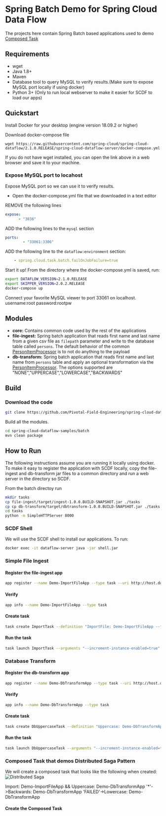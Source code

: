 # Spring Batch Demo for Spring Cloud Data Flow

The projects here contain Spring Batch based applications used to demo [Composed Task](https://dataflow.spring.io/docs/batch-developer-guides/batch/data-flow-composed-task/)

## Requirements
- wget
- Java 1.8+
- Maven
- Database tool to query MySQL to verify results.(Make sure to expose MySQL port locally if using docker)
- Python 3+ (Only to run local webserver to make it easier for SCDF to load our apps)

## Quickstart

Install Docker for your desktop (engine version 18.09.2 or higher)

Download docker-compose file
```
wget https://raw.githubusercontent.com/spring-cloud/spring-cloud-dataflow/2.1.0.RELEASE/spring-cloud-dataflow-server/docker-compose.yml
```
If you do not have wget installed, you can open the link above in a web browser and save it to your machine.

### Expose MySQL port to locahost

Expose MySQL port so we can use it to verify results.

- Open the docker-compose.yml file that we downloaded in a text editor

REMOVE the following lines
```yaml
expose:
      - "3036"

```

ADD the following lines to the `mysql` section

```yaml
ports:
        - "33061:3306"
```

ADD the following line to the `dataflow:environment` section:
```yaml
    - spring.cloud.task.batch.failOnJobFailure=true
```

Start it up!
From the directory where the docker-compose.yml is saved, run:

```bash
export DATAFLOW_VERSION=2.1.0.RELEASE
export SKIPPER_VERSION=2.0.2.RELEASE
docker-compose up

```

Connect your favorite MySQL viewer to port 33061 on localhost. username:root password:rootpw

###

## Modules

- **core:** Contains common code used by the rest of the applications
- **file-ingest:** Spring batch application that reads first name and last name from a given csv file as `filepath` parameter and write to the database table called `persons`. The default behavior of the common [PersonItemProcessor](batch/core/src/main/java/io/spring/cloud/dataflow/batch/processor/PersonItemProcessor.java) is to not do anything to the payload
- **db-transform:** Spring batch application that reads first name and last name from `persons` table and apply an optional transformation via the [PersonItemProcessor](batch/core/src/main/java/io/spring/cloud/dataflow/batch/processor/PersonItemProcessor.java). The options supported are "NONE","UPPERCASE","LOWERCASE","BACKWARDS"


## Build

### Download the code


```bash
git clone https://github.com/Pivotal-Field-Engineering/spring-cloud-dataflow-samples.git
```

Build all the modules.

```bash
cd spring-cloud-dataflow-samples/batch
mvn clean package

```


## How to Run
The following instructions assume you are running it locally using docker. To make it easy to register the application with SCDF locally, copy the file-ingest and db-transform jar files to a common directory and run a web server in the directory so SCDF.

From the batch directoy run

```bash
mkdir tasks
cp file-ingest/target/ingest-1.0.0.BUILD-SNAPSHOT.jar ./tasks
cp cp db-transform/target/dbtransform-1.0.0.BUILD-SNAPSHOT.jar ./tasks
cd tasks
python -m SimpleHTTPServer 8000
```

### SCDF Shell
We will use the SCDF shell to install our applications. To run:

```bash
docker exec -it dataflow-server java -jar shell.jar
```

### Simple File Ingest

#### Register the file-ingest app

```bash
app register --name Demo-ImportFileApp --type task --uri http://host.docker.internal:8000/ingest-1.0.0.BUILD-SNAPSHOT.jar
```

#### Verify
```bash
app info --name Demo-ImportFileApp --type task
```

#### Create task
```bash
task create ImportTask --definition "ImportFile: Demo-ImportFileApp --filepath=classpath:data.csv"
```

#### Run the task
```bash
task launch ImportTask --arguments "--increment-instance-enabled=true"
```

### Database Transform

#### Register the db-transform app
```bash
app register --name Demo-DbTransformApp --type task --uri http://host.docker.internal:8000/dbtransform-1.0.0.BUILD-SNAPSHOT.jar
```

#### Verify
```bash
app info --name Demo-DbTransformApp --type task
```

#### Create task
```bash
task create DbUppercaseTask --definition "Uppercase: Demo-DbTransformApp --action=UPPERCASE"
```

#### Run the task
```bash
task launch DbUppercaseTask --arguments "--increment-instance-enabled=true"
```

### Composed Task that demos Distributed Saga Pattern

We will create a composed task that looks like the following when created:
![Distributed Saga]()


Import: Demo-ImportFileApp && Uppercase: Demo-DbTransformApp '*'->Backwards: Demo-DbTransformApp 'FAILED'->Lowercase: Demo-DbTransformApp
#### Create the Composed Task
